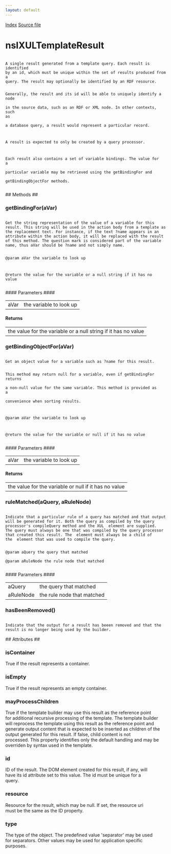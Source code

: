 ```yaml
---
layout: default
---
```

<div id='links'><a href="../index.html">Index</a>
<a href="http://dxr.mozilla.org/mozilla-central/source/dom/xul/templates/nsIXULTemplateResult.idl">Source file</a>
</div>

# nsIXULTemplateResult #
<code>  
A single result generated from a template query. Each result is identified  
by an id, which must be unique within the set of results produced from a  
query. The result may optionally be identified by an RDF resource.  
  
Generally, the result and its id will be able to uniquely identify a node  
in the source data, such as an RDF or XML node. In other contexts, such as  
a database query, a result would represent a particular record.  
  
A result is expected to only be created by a query processor.  
  
Each result also contains a set of variable bindings. The value for a  
particular variable may be retrieved using the getBindingFor and  
getBindingObjectFor methods.  
  
</code>
## Methods ##

### getBindingFor(aVar) ###
<code>  
Get the string representation of the value of a variable for this  
result. This string will be used in the action body from a template as  
the replacement text. For instance, if the text ?name appears in an  
attribute within the action body, it will be replaced with the result  
of this method. The question mark is considered part of the variable  
name, thus aVar should be ?name and not simply name.  
  
@param aVar the variable to look up  
  
@return the value for the variable or a null string if it has no value  
  
</code>
#### Parameters ####

<table>

<tr>
<td>aVar</td>
<td>the variable to look up  
</td>
</tr>

</table>

#### Returns ####

<table>

<tr>
<td>the value for the variable or a null string if it has no value  
</td>
</tr>

</table>

### getBindingObjectFor(aVar) ###
<code>  
Get an object value for a variable such as ?name for this result.   
  
This method may return null for a variable, even if getBindingFor returns  
a non-null value for the same variable. This method is provided as a  
convenience when sorting results.  
  
@param aVar the variable to look up  
  
@return the value for the variable or null if it has no value  
  
</code>
#### Parameters ####

<table>

<tr>
<td>aVar</td>
<td>the variable to look up  
</td>
</tr>

</table>

#### Returns ####

<table>

<tr>
<td>the value for the variable or null if it has no value  
</td>
</tr>

</table>

### ruleMatched(aQuery, aRuleNode) ###
<code>  
Indicate that a particular rule of a query has matched and that output  
will be generated for it. Both the query as compiled by the query  
processor's compileQuery method and the XUL <rule> element are supplied.  
The query must always be one that was compiled by the query processor  
that created this result. The <rule> element must always be a child of  
the <query> element that was used to compile the query.  
  
@param aQuery the query that matched  
@param aRuleNode the rule node that matched  
  
</code>
#### Parameters ####

<table>

<tr>
<td>aQuery</td>
<td>the query that matched  
</td>
</tr>

<tr>
<td>aRuleNode</td>
<td>the rule node that matched  
</td>
</tr>

</table>

### hasBeenRemoved() ###
<code>  
Indicate that the output for a result has beeen removed and that the  
result is no longer being used by the builder.  
  
</code>
## Attributes ##

### isContainer ###
  
True if the result represents a container.  
  

### isEmpty ###
  
True if the result represents an empty container.  
  

### mayProcessChildren ###
  
True if the template builder may use this result as the reference point  
for additional recursive processing of the template. The template builder  
will reprocess the template using this result as the reference point and  
generate output content that is expected to be inserted as children of the  
output generated for this result. If false, child content is not  
processed. This property identifies only the default handling and may be  
overriden by syntax used in the template.  
  

### id ###
  
ID of the result. The DOM element created for this result, if any, will  
have its id attribute set to this value. The id must be unique for a  
query.  
  

### resource ###
  
Resource for the result, which may be null. If set, the resource uri  
must be the same as the ID property.  
  

### type ###
  
The type of the object. The predefined value 'separator' may be used  
for separators. Other values may be used for application specific  
purposes.  
  
